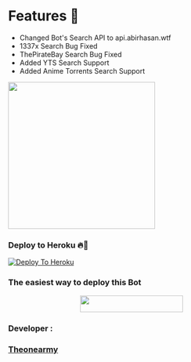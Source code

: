 
<h1> Features 🔆 </h1>

- Changed Bot's Search API to api.abirhasan.wtf
- 1337x Search Bug Fixed
- ThePirateBay Search Bug Fixed
- Added YTS Search Support
- Added Anime Torrents Search Support

<img src="https://telegra.ph/file/c18a32b1b3d3744bf44dc.jpg" width="300 " height="300 "/></a></p>


















### Deploy to Heroku 🔥🕺 


[![Deploy To Heroku](https://www.herokucdn.com/deploy/button.svg)](https://heroku.com/deploy?template=https://github.com/youtubeslgeekshow/torrentsearchbot)

###              The easiest way to deploy this  Bot
<p align="center"><a href="https://heroku.com/deploy?template=https://github.com/youtubeslgeekshow/torrentsearchbot"> <img src="https://img.shields.io/badge/Deploy%20To%20Heroku-blueviolet?style=for-the-badge&logo=heroku" width="210" height="34.45"/></a></p>



### Developer :

### [Theonearmy](https://t.me/Theonearmy)









